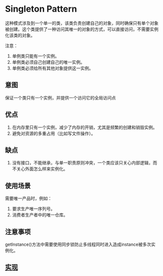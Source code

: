 # Singleton Pattern

这种模式涉及到一个单一的类，该类负责创建自己的对象，同时确保只有单个对象被创建。这个类提供了一种访问其唯一的对象的方式，可以直接访问，不需要实例化该类的对象。

注意：

1. 单例类只能有一个实例。
2. 单例类必须自己创建自己的唯一实例。
3. 单例类必须给所有其他对象提供这一实例。

## 意图

保证一个类只有一个实例，并提供一个访问它的全局访问点

## 优点

1. 在内存里只有一个实例，减少了内存的开销，尤其是频繁的创建和销毁实例。
2. 避免对资源的多重占用（比如写文件操作）。

## 缺点

1. 没有接口，不能继承，与单一职责原则冲突，一个类应该只关心内部逻辑，而不关心外面怎么样来实例化。

## 使用场景

需要唯一产品时，例如：

1. 要求生产唯一序列号。
2. 消费者生产者中的唯一仓库。

## 注意事项

getInstance()方法中需要使用同步锁防止多线程同时进入造成instance被多次实例化。

## [实现](https://github.com/shiyangqin/DesignPatterns/tree/master/singleton_pattern)
